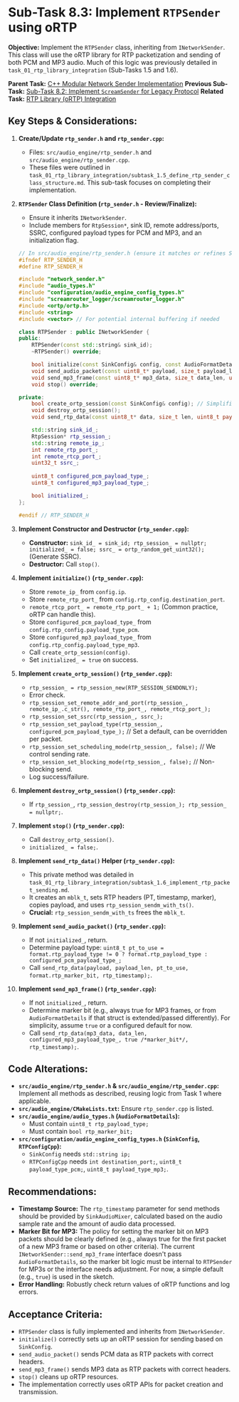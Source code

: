 # Sub-Task 8.3: Implement `RTPSender` using oRTP

**Objective:** Implement the `RTPSender` class, inheriting from `INetworkSender`. This class will use the oRTP library for RTP packetization and sending of both PCM and MP3 audio. Much of this logic was previously detailed in `task_01_rtp_library_integration` (Sub-Tasks 1.5 and 1.6).

**Parent Task:** [C++ Modular Network Sender Implementation](../task_08_cpp_modular_sender.md)
**Previous Sub-Task:** [Sub-Task 8.2: Implement `ScreamSender` for Legacy Protocol](./subtask_8.2_implement_scream_sender.md)
**Related Task:** [RTP Library (oRTP) Integration](../task_01_rtp_library_integration.md)

## Key Steps & Considerations:

1.  **Create/Update `rtp_sender.h` and `rtp_sender.cpp`:**
    *   Files: `src/audio_engine/rtp_sender.h` and `src/audio_engine/rtp_sender.cpp`.
    *   These files were outlined in `task_01_rtp_library_integration/subtask_1.5_define_rtp_sender_class_structure.md`. This sub-task focuses on completing their implementation.

2.  **`RTPSender` Class Definition (`rtp_sender.h` - Review/Finalize):**
    *   Ensure it inherits `INetworkSender`.
    *   Include members for `RtpSession*`, sink ID, remote address/ports, SSRC, configured payload types for PCM and MP3, and an initialization flag.
    ```cpp
    // In src/audio_engine/rtp_sender.h (ensure it matches or refines Sub-Task 1.5)
    #ifndef RTP_SENDER_H
    #define RTP_SENDER_H

    #include "network_sender.h"
    #include "audio_types.h"
    #include "configuration/audio_engine_config_types.h"
    #include "screamrouter_logger/screamrouter_logger.h"
    #include <ortp/ortp.h>
    #include <string>
    #include <vector> // For potential internal buffering if needed

    class RTPSender : public INetworkSender {
    public:
        RTPSender(const std::string& sink_id);
        ~RTPSender() override;

        bool initialize(const SinkConfig& config, const AudioFormatDetails& initial_format_details) override;
        void send_audio_packet(const uint8_t* payload, size_t payload_len, const AudioFormatDetails& format, uint32_t rtp_timestamp) override;
        void send_mp3_frame(const uint8_t* mp3_data, size_t data_len, uint32_t rtp_timestamp) override;
        void stop() override;

    private:
        bool create_ortp_session(const SinkConfig& config); // Simplified, format details can be passed to send methods
        void destroy_ortp_session();
        void send_rtp_data(const uint8_t* data, size_t len, uint8_t payload_type, bool marker_bit, uint32_t rtp_timestamp);

        std::string sink_id_;
        RtpSession* rtp_session_;
        std::string remote_ip_;
        int remote_rtp_port_;
        int remote_rtcp_port_;
        uint32_t ssrc_;
        
        uint8_t configured_pcm_payload_type_;
        uint8_t configured_mp3_payload_type_;

        bool initialized_;
    };

    #endif // RTP_SENDER_H
    ```

3.  **Implement Constructor and Destructor (`rtp_sender.cpp`):**
    *   **Constructor:** `sink_id_ = sink_id; rtp_session_ = nullptr; initialized_ = false; ssrc_ = ortp_random_get_uint32();` (Generate SSRC).
    *   **Destructor:** Call `stop()`.

4.  **Implement `initialize()` (`rtp_sender.cpp`):**
    *   Store `remote_ip_` from `config.ip`.
    *   Store `remote_rtp_port_` from `config.rtp_config.destination_port`.
    *   `remote_rtcp_port_ = remote_rtp_port_ + 1;` (Common practice, oRTP can handle this).
    *   Store `configured_pcm_payload_type_` from `config.rtp_config.payload_type_pcm`.
    *   Store `configured_mp3_payload_type_` from `config.rtp_config.payload_type_mp3`.
    *   Call `create_ortp_session(config)`.
    *   Set `initialized_ = true` on success.

5.  **Implement `create_ortp_session()` (`rtp_sender.cpp`):**
    *   `rtp_session_ = rtp_session_new(RTP_SESSION_SENDONLY);`
    *   Error check.
    *   `rtp_session_set_remote_addr_and_port(rtp_session_, remote_ip_.c_str(), remote_rtp_port_, remote_rtcp_port_);`
    *   `rtp_session_set_ssrc(rtp_session_, ssrc_);`
    *   `rtp_session_set_payload_type(rtp_session_, configured_pcm_payload_type_);` // Set a default, can be overridden per packet.
    *   `rtp_session_set_scheduling_mode(rtp_session_, false);` // We control sending rate.
    *   `rtp_session_set_blocking_mode(rtp_session_, false);` // Non-blocking send.
    *   Log success/failure.

6.  **Implement `destroy_ortp_session()` (`rtp_sender.cpp`):**
    *   If `rtp_session_`, `rtp_session_destroy(rtp_session_); rtp_session_ = nullptr;`.

7.  **Implement `stop()` (`rtp_sender.cpp`):**
    *   Call `destroy_ortp_session()`.
    *   `initialized_ = false;`.

8.  **Implement `send_rtp_data()` Helper (`rtp_sender.cpp`):**
    *   This private method was detailed in `task_01_rtp_library_integration/subtask_1.6_implement_rtp_packet_sending.md`.
    *   It creates an `mblk_t`, sets RTP headers (PT, timestamp, marker), copies payload, and uses `rtp_session_sendm_with_ts()`.
    *   **Crucial:** `rtp_session_sendm_with_ts` frees the `mblk_t`.

9.  **Implement `send_audio_packet()` (`rtp_sender.cpp`):**
    *   If not `initialized_`, return.
    *   Determine payload type: `uint8_t pt_to_use = format.rtp_payload_type != 0 ? format.rtp_payload_type : configured_pcm_payload_type_;`
    *   Call `send_rtp_data(payload, payload_len, pt_to_use, format.rtp_marker_bit, rtp_timestamp);`.

10. **Implement `send_mp3_frame()` (`rtp_sender.cpp`):**
    *   If not `initialized_`, return.
    *   Determine marker bit (e.g., always true for MP3 frames, or from `AudioFormatDetails` if that struct is extended/passed differently). For simplicity, assume `true` or a configured default for now.
    *   Call `send_rtp_data(mp3_data, data_len, configured_mp3_payload_type_, true /*marker_bit*/, rtp_timestamp);`.

## Code Alterations:

*   **`src/audio_engine/rtp_sender.h` & `src/audio_engine/rtp_sender.cpp`:** Implement all methods as described, reusing logic from Task 1 where applicable.
*   **`src/audio_engine/CMakeLists.txt`:** Ensure `rtp_sender.cpp` is listed.
*   **`src/audio_engine/audio_types.h` (`AudioFormatDetails`):**
    *   Must contain `uint8_t rtp_payload_type;`
    *   Must contain `bool rtp_marker_bit;`
*   **`src/configuration/audio_engine_config_types.h` (`SinkConfig`, `RTPConfigCpp`):**
    *   `SinkConfig` needs `std::string ip;`
    *   `RTPConfigCpp` needs `int destination_port;`, `uint8_t payload_type_pcm;`, `uint8_t payload_type_mp3;`.

## Recommendations:

*   **Timestamp Source:** The `rtp_timestamp` parameter for send methods should be provided by `SinkAudioMixer`, calculated based on the audio sample rate and the amount of audio data processed.
*   **Marker Bit for MP3:** The policy for setting the marker bit on MP3 packets should be clearly defined (e.g., always true for the first packet of a new MP3 frame or based on other criteria). The current `INetworkSender::send_mp3_frame` interface doesn't pass `AudioFormatDetails`, so the marker bit logic must be internal to `RTPSender` for MP3s or the interface needs adjustment. For now, a simple default (e.g., `true`) is used in the sketch.
*   **Error Handling:** Robustly check return values of oRTP functions and log errors.

## Acceptance Criteria:

*   `RTPSender` class is fully implemented and inherits from `INetworkSender`.
*   `initialize()` correctly sets up an oRTP session for sending based on `SinkConfig`.
*   `send_audio_packet()` sends PCM data as RTP packets with correct headers.
*   `send_mp3_frame()` sends MP3 data as RTP packets with correct headers.
*   `stop()` cleans up oRTP resources.
*   The implementation correctly uses oRTP APIs for packet creation and transmission.
